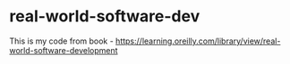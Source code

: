 # real-world-software-dev
This is my code from book - https://learning.oreilly.com/library/view/real-world-software-development
